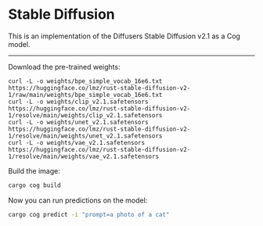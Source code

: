 # Stable Diffusion

This is an implementation of the Diffusers Stable Diffusion v2.1 as a Cog model.

---

Download the pre-trained weights:

```
curl -L -o weights/bpe_simple_vocab_16e6.txt https://huggingface.co/lmz/rust-stable-diffusion-v2-1/raw/main/weights/bpe_simple_vocab_16e6.txt
curl -L -o weights/clip_v2.1.safetensors https://huggingface.co/lmz/rust-stable-diffusion-v2-1/resolve/main/weights/clip_v2.1.safetensors
curl -L -o weights/unet_v2.1.safetensors https://huggingface.co/lmz/rust-stable-diffusion-v2-1/resolve/main/weights/unet_v2.1.safetensors
curl -L -o weights/vae_v2.1.safetensors https://huggingface.co/lmz/rust-stable-diffusion-v2-1/resolve/main/weights/vae_v2.1.safetensors
```

Build the image:

```sh
cargo cog build
```

Now you can run predictions on the model:

```sh
cargo cog predict -i "prompt=a photo of a cat"
```
